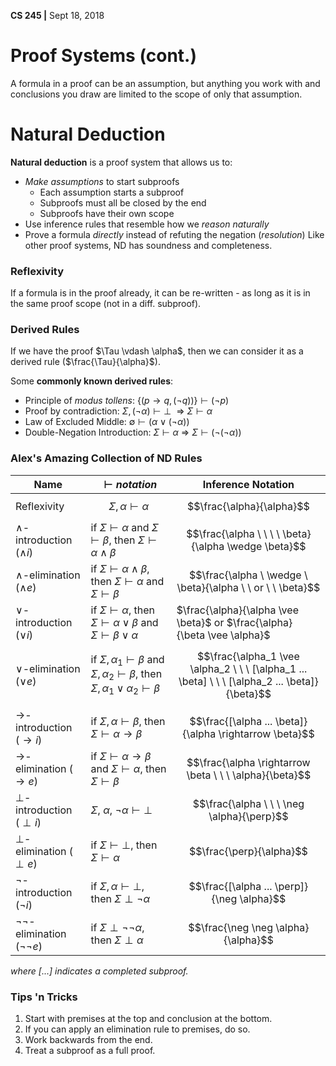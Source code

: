**CS 245 |** Sept 18, 2018



#  Proof Systems (cont.)
A formula in a proof can be an assumption, but anything you work with and conclusions you draw are limited to the scope of only that assumption.


# Natural Deduction
__Natural deduction__ is a proof system that allows us to:
  - _Make assumptions_ to start subproofs
    - Each assumption starts a subproof
    - Subproofs must all be closed by the end
    - Subproofs have their own scope
  - Use inference rules that resemble how we _reason naturally_
  - Prove a formula _directly_ instead of refuting the negation (_resolution_)
Like other proof systems, ND has soundness and completeness.

### Reflexivity
If a formula is in the proof already, it can be re-written - as long as it is in the same proof scope (not in a diff. subproof).


### Derived Rules
If we have the proof $\Tau \vdash \alpha$, then we can consider it as a derived rule ($\frac{\Tau}{\alpha}$).

Some __commonly known derived rules__:
  - Principle of _modus tollens_: $\{(p \rightarrow q, (\neg q))\} \vdash (\neg p)$
  - Proof by contradiction: $\Sigma, (\neg \alpha) \vdash \perp \ \ \Rightarrow \ \Sigma \vdash \alpha$
   - Law of Excluded Middle: $\emptyset \vdash (\alpha \vee (\neg \alpha))$
  - Double-Negation Introduction: $\Sigma \vdash \alpha \ \Rightarrow  \ \Sigma \vdash (\neg (\neg \alpha))$

### Alex's Amazing Collection of ND Rules
| Name | $\vdash notation$ | Inference Notation |
| - | - | - |
| Reflexivity  | $$\Sigma, \alpha \vdash \alpha$$ | $$\frac{\alpha}{\alpha}$$ |
| $\wedge$-introduction ($\wedge i$) | if $\Sigma \vdash \alpha$ and $\Sigma \vdash \beta$, then $\Sigma \vdash \alpha \wedge \beta$  | $$\frac{\alpha \ \ \ \ \beta}{\alpha \wedge \beta}$$ |
| $\wedge$-elimination ($\wedge e$)  | if $\Sigma \vdash \alpha \wedge \beta$, then $\Sigma \vdash \alpha$ and $\Sigma \vdash \beta$ | $$\frac{\alpha \ \wedge  \ \beta}{\alpha \ \ or \  \ \beta}$$ |
| $\vee$-introduction ($\vee i$) | if $\Sigma \vdash \alpha$, then $\Sigma \vdash \alpha \vee \beta$ and $\Sigma \vdash \beta \vee \alpha$ | $\frac{\alpha}{\alpha \vee \beta}$ or $\frac{\alpha}{\beta \vee \alpha}$ |
| $\vee$-elimination ($\vee e$)  | if $\Sigma, \alpha_1 \vdash \beta$ and $\Sigma, \alpha_2 \vdash \beta$, then $\Sigma, \alpha_1 \vee \alpha_2 \vdash \beta$ | $$\frac{\alpha_1 \vee \alpha_2 \ \ \ [\alpha_1 ... \beta] \ \ \ [\alpha_2 ... \beta]}{\beta}$$ |
| $\rightarrow$-introduction ($\rightarrow i$)  | if $\Sigma, \alpha \vdash \beta$, then $\Sigma \vdash \alpha \rightarrow \beta$ | $$\frac{[\alpha ... \beta]}{\alpha \rightarrow \beta}$$ |
| $\rightarrow$-elimination ($\rightarrow e$)  | if $\Sigma \vdash \alpha \rightarrow \beta$ and $\Sigma \vdash \alpha$, then $\Sigma \vdash \beta$  | $$\frac{\alpha \rightarrow \beta \ \ \ \alpha}{\beta}$$ |
| $\perp$-introduction ($\perp i$) | $\Sigma$, $\alpha$, $\neg \alpha \vdash \perp$  | $$\frac{\alpha \ \ \ \neg \alpha}{\perp}$$  |
| $\perp$-elimination ($\perp e$)  | if $\Sigma \vdash \perp$, then $\Sigma \vdash \alpha$  | $$\frac{\perp}{\alpha}$$ |
| $\neg$-introduction ($\neg i$)  | if $\Sigma, \alpha \vdash \perp$, then $\Sigma \perp \neg \alpha$  | $$\frac{[\alpha ... \perp]}{\neg \alpha}$$  |
| $\neg \neg$-elimination ($\neg \neg e$)  | if $\Sigma \perp \neg \neg \alpha$, then $\Sigma \perp \alpha$  | $$\frac{\neg \neg \alpha}{\alpha}$$  |
_where $[...]$ indicates a completed subproof._


### Tips 'n Tricks
  1. Start with premises at the top and conclusion at the bottom.
  2. If you can apply an elimination rule to premises, do so.
  3. Work backwards from the end.
  4. Treat a subproof as a full proof.
